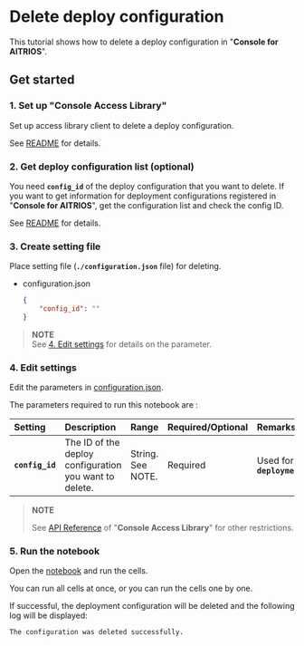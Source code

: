 # Delete deploy configuration

This tutorial shows how to delete a deploy configuration in "**Console for AITRIOS**".

## Get started

### 1. Set up "**Console Access Library**"
Set up access library client to delete a deploy configuration.

See [README](../../../_common/set_up_console_client/README.md) for details.

### 2. Get deploy configuration list (optional)
You need **`config_id`** of the deploy configuration that you want to delete.
If you want to get information for deployment configurations registered in "**Console for AITRIOS**", get the configuration list and check the config ID.

See [README](../get_deploy_config/README.md) for details.

### 3. Create setting file
Place setting file (**`./configuration.json`** file) for deleting. 
- configuration.json
    ```json
    {
        "config_id": ""
    }
    ```
> **NOTE**<br>
> See [4. Edit settings](#4-edit-settings) for details on the parameter.

### 4. Edit settings
Edit the parameters in [configuration.json](./configuration.json).

The parameters required to run this notebook are :

|Setting|Description|Range|Required/Optional|Remarks
|:--|:--|:--|:--|:--|
|**`config_id`**|The ID of the deploy configuration you want to delete.|String.<br>See NOTE.|Required|Used for "**Console Access Library**" API:<br>**`deployment.deployment.Deployment.delete_deploy_configuration`**|

> **NOTE**
>
> See [API Reference](https://developer.aitrios.sony-semicon.com/en/edge-ai-sensing/guides/) of "**Console Access Library**" for other restrictions.


### 5. Run the notebook
Open the [notebook](./delete_deploy_config.ipynb) and run the cells.

You can run all cells at once, or you can run the cells one by one.

If successful, the deployment configuration will be deleted and the following log will be displayed:

```
The configuration was deleted successfully.
```
